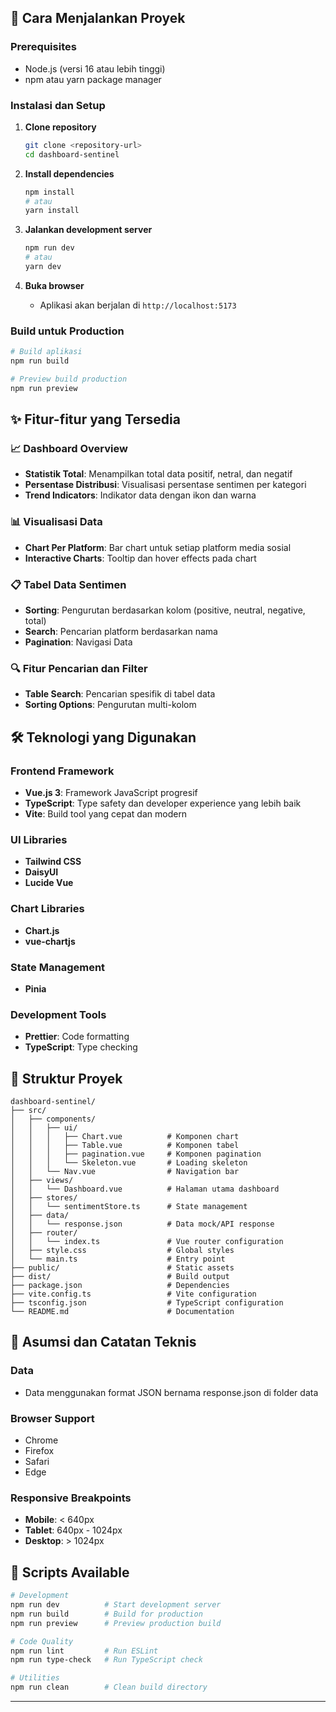 ## 🚀 Cara Menjalankan Proyek

### Prerequisites
- Node.js (versi 16 atau lebih tinggi)
- npm atau yarn package manager

### Instalasi dan Setup

1. **Clone repository**
   ```bash
   git clone <repository-url>
   cd dashboard-sentinel
   ```

2. **Install dependencies**
   ```bash
   npm install
   # atau
   yarn install
   ```

3. **Jalankan development server**
   ```bash
   npm run dev
   # atau
   yarn dev
   ```

4. **Buka browser**
   - Aplikasi akan berjalan di `http://localhost:5173`

### Build untuk Production

```bash
# Build aplikasi
npm run build

# Preview build production
npm run preview
```

## ✨ Fitur-fitur yang Tersedia

### 📈 Dashboard Overview
- **Statistik Total**: Menampilkan total data positif, netral, dan negatif
- **Persentase Distribusi**: Visualisasi persentase sentimen per kategori
- **Trend Indicators**: Indikator data dengan ikon dan warna

### 📊 Visualisasi Data
- **Chart Per Platform**: Bar chart untuk setiap platform media sosial
- **Interactive Charts**: Tooltip dan hover effects pada chart

### 📋 Tabel Data Sentimen
- **Sorting**: Pengurutan berdasarkan kolom (positive, neutral, negative, total)
- **Search**: Pencarian platform berdasarkan nama
- **Pagination**: Navigasi Data 

### 🔍 Fitur Pencarian dan Filter
- **Table Search**: Pencarian spesifik di tabel data
- **Sorting Options**: Pengurutan multi-kolom

## 🛠️ Teknologi yang Digunakan

### Frontend Framework
- **Vue.js 3**: Framework JavaScript progresif
- **TypeScript**: Type safety dan developer experience yang lebih baik
- **Vite**: Build tool yang cepat dan modern

### UI Libraries
- **Tailwind CSS**
- **DaisyUI**
- **Lucide Vue** 

### Chart Libraries
- **Chart.js**
- **vue-chartjs**

### State Management
- **Pinia**

### Development Tools
- **Prettier**: Code formatting
- **TypeScript**: Type checking

## 📁 Struktur Proyek

```
dashboard-sentinel/
├── src/
│   ├── components/
│   │   ├── ui/
│   │   │   ├── Chart.vue          # Komponen chart
│   │   │   ├── Table.vue          # Komponen tabel
│   │   │   ├── pagination.vue     # Komponen pagination
│   │   │   └── Skeleton.vue       # Loading skeleton
│   │   └── Nav.vue                # Navigation bar
│   ├── views/
│   │   └── Dashboard.vue          # Halaman utama dashboard
│   ├── stores/
│   │   └── sentimentStore.ts      # State management
│   ├── data/
│   │   └── response.json          # Data mock/API response
│   ├── router/
│   │   └── index.ts               # Vue router configuration
│   ├── style.css                  # Global styles
│   └── main.ts                    # Entry point
├── public/                        # Static assets
├── dist/                          # Build output
├── package.json                   # Dependencies
├── vite.config.ts                 # Vite configuration
├── tsconfig.json                  # TypeScript configuration
└── README.md                      # Documentation
```

## 🎯 Asumsi dan Catatan Teknis

### Data
- Data menggunakan format JSON bernama response.json di folder data

### Browser Support
- Chrome 
- Firefox 
- Safari
- Edge

### Responsive Breakpoints
- **Mobile**: < 640px
- **Tablet**: 640px - 1024px
- **Desktop**: > 1024px

## 📝 Scripts Available

```bash
# Development
npm run dev          # Start development server
npm run build        # Build for production
npm run preview      # Preview production build

# Code Quality
npm run lint         # Run ESLint
npm run type-check   # Run TypeScript check

# Utilities
npm run clean        # Clean build directory
```
---